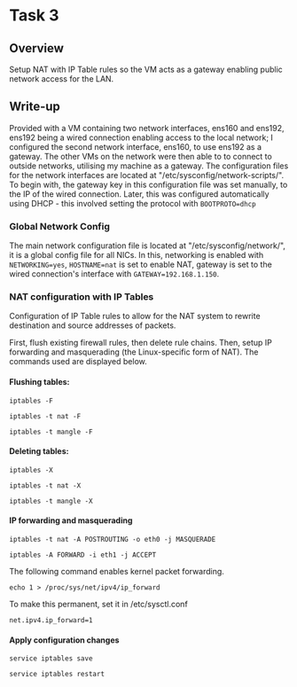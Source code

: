 # Task 3

## Overview
Setup NAT with IP Table rules so the VM acts as a gateway enabling public network access for the LAN.

## Write-up
Provided with a VM containing two network interfaces, ens160 and ens192, ens192 being a wired connection enabling access to the local network; I configured the second network interface, ens160, to use ens192 as a gateway. The other VMs on the network were then able to to connect to outside networks, utilising my machine as a gateway. The configuration files for the network interfaces are located at "/etc/sysconfig/network-scripts/". To begin with, the gateway key in this configuration file was set manually, to the IP of the wired connection. Later, this was configured automatically using DHCP - this involved setting the protocol with ```BOOTPROTO=dhcp```

### Global Network Config
The main network configuration file is located at "/etc/sysconfig/network/", it is a global config file for all NICs. In this, networking is enabled with ```NETWORKING=yes```, ```HOSTNAME=nat``` is set to enable NAT, gateway is set to the wired connection's interface with ```GATEWAY=192.168.1.150```.

### NAT configuration with IP Tables
Configuration of IP Table rules to allow for the NAT system to rewrite destination and source addresses of packets.

First, flush existing firewall rules, then delete rule chains. Then, setup IP forwarding and masquerading (the Linux-specific form of NAT). The commands used are displayed below.

#### Flushing tables:
```
iptables -F

iptables -t nat -F

iptables -t mangle -F
```

#### Deleting tables:
```
iptables -X

iptables -t nat -X

iptables -t mangle -X
```

#### IP forwarding and masquerading
```
iptables -t nat -A POSTROUTING -o eth0 -j MASQUERADE

iptables -A FORWARD -i eth1 -j ACCEPT
```
The following command enables kernel packet forwarding.
```
echo 1 > /proc/sys/net/ipv4/ip_forward
```
To make this permanent, set it in /etc/sysctl.conf
```
net.ipv4.ip_forward=1
```

#### Apply configuration changes
```
service iptables save

service iptables restart
```